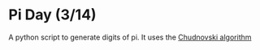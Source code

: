# Pi Day (3/14) 

A python script to generate digits of pi. It uses the [Chudnovski algorithm](https://en.wikipedia.org/wiki/Chudnovsky_algorithm)
